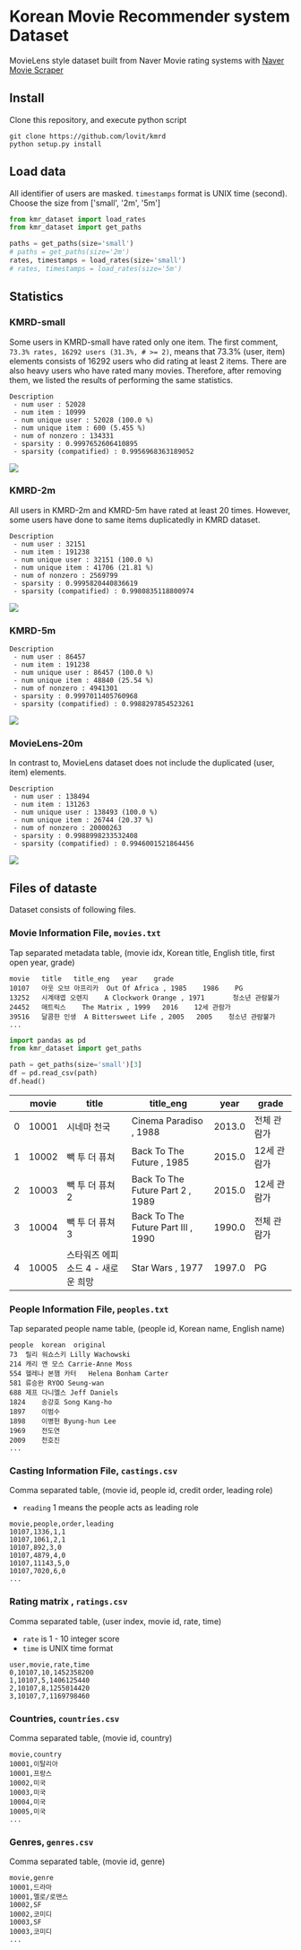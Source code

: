 # Korean Movie Recommender system Dataset

MovieLens style dataset built from Naver Movie rating systems with [Naver Movie Scraper][scraper]

[scraper]: https://github.com/lovit/naver_movie_scraper

## Install

Clone this repository, and execute python script

```
git clone https://github.com/lovit/kmrd
python setup.py install
```

## Load data

All identifier of users are masked. `timestamps` format is UNIX time (second). Choose the size from ['small', '2m', '5m']

```python
from kmr_dataset import load_rates
from kmr_dataset import get_paths

paths = get_paths(size='small')
# paths = get_paths(size='2m')
rates, timestamps = load_rates(size='small')
# rates, timestamps = load_rates(size='5m')
```

## Statistics

### KMRD-small

Some users in KMRD-small have rated only one item. The first comment, `73.3% rates, 16292 users (31.3%, # >= 2)`, means that 73.3% (user, item) elements consists of 16292 users who did rating at least 2 items. There are also heavy users who have rated many movies. Therefore, after removing them, we listed the results of performing the same statistics.

```
Description
 - num user : 52028
 - num item : 10999
 - num unique user : 52028 (100.0 %)
 - num unique item : 600 (5.455 %)
 - num of nonzero : 134331
 - sparsity : 0.9997652606410895
 - sparsity (compatified) : 0.9956968363189052
```

![](./figures/kmrd-small-dist.png)

### KMRD-2m

All users in KMRD-2m and KMRD-5m have rated at least 20 times. However, some users have done to same items duplicatedly in KMRD dataset. 

```
Description
 - num user : 32151
 - num item : 191238
 - num unique user : 32151 (100.0 %)
 - num unique item : 41706 (21.81 %)
 - num of nonzero : 2569799
 - sparsity : 0.9995820440836619
 - sparsity (compatified) : 0.9980835118800974
```

![](./figures/kmrd-2m-dist.png)

### KMRD-5m

```
Description
 - num user : 86457
 - num item : 191238
 - num unique user : 86457 (100.0 %)
 - num unique item : 48840 (25.54 %)
 - num of nonzero : 4941301
 - sparsity : 0.9997011405760968
 - sparsity (compatified) : 0.9988297854523261
```

![](./figures/kmrd-5m-dist.png)

### MovieLens-20m

In contrast to, MovieLens dataset does not include the duplicated (user, item) elements.

```
Description
 - num user : 138494
 - num item : 131263
 - num unique user : 138493 (100.0 %)
 - num unique item : 26744 (20.37 %)
 - num of nonzero : 20000263
 - sparsity : 0.9988998233532408
 - sparsity (compatified) : 0.9946001521864456
```

![](./figures/movielens-20m-dist.png)

## Files of dataste

Dataset consists of following files.

### Movie Information File, `movies.txt`

Tap separated metadata table, (movie idx, Korean title, English title, first open year, grade)

```
movie	title	title_eng	year	grade
10107	아웃 오브 아프리카	Out Of Africa , 1985	1986	PG
13252	시계태엽 오렌지	A Clockwork Orange , 1971		청소년 관람불가
24452	매트릭스	The Matrix , 1999	2016	12세 관람가
39516	달콤한 인생	A Bittersweet Life , 2005	2005	청소년 관람불가
...
```

```python
import pandas as pd
from kmr_dataset import get_paths

path = get_paths(size='small')[3]
df = pd.read_csv(path)
df.head()
```

|  | movie | title | title_eng | year | grade |
| --- | --- | --- | --- | --- | --- |
| 0 | 10001 | 시네마 천국 | Cinema Paradiso , 1988 | 2013.0 | 전체 관람가 |
| 1 | 10002 | 빽 투 더 퓨쳐 | Back To The Future , 1985 | 2015.0 | 12세 관람가 |
| 2 | 10003 | 빽 투 더 퓨쳐 2 | Back To The Future Part 2 , 1989 | 2015.0 | 12세 관람가 |
| 3 | 10004 | 빽 투 더 퓨쳐 3 | Back To The Future Part III , 1990 | 1990.0 | 전체 관람가 |
| 4 | 10005 | 스타워즈 에피소드 4 - 새로운 희망 | Star Wars , 1977 | 1997.0 | PG |

### People Information File, `peoples.txt`

Tap separated people name table, (people id, Korean name, English name)

```
people	korean	original
73	릴리 워쇼스키	Lilly Wachowski
214	캐리 앤 모스	Carrie-Anne Moss
554	헬레나 본햄 카터	Helena Bonham Carter
581	류승완	RYOO Seung-wan
688	제프 다니엘스	Jeff Daniels
1824	송강호	Song Kang-ho
1897	이범수	
1898	이병헌	Byung-hun Lee
1969	전도연	
2009	천호진	
...
```


### Casting Information File, `castings.csv`

Comma separated table, (movie id, people id, credit order, leading role)

- `reading` 1 means the people acts as leading role
```
movie,people,order,leading 
10107,1336,1,1
10107,1061,2,1
10107,892,3,0
10107,4879,4,0
10107,11143,5,0
10107,7020,6,0
...
```

### Rating matrix , `ratings.csv`

Comma separated table, (user index, movie id, rate, time)

- `rate` is 1 - 10 integer score
- `time` is UNIX time format

```
user,movie,rate,time
0,10107,10,1452358200
1,10107,5,1406125440
2,10107,8,1255014420
3,10107,7,1169798460
```

### Countries, `countries.csv`

Comma separated table, (movie id, country)

```
movie,country
10001,이탈리아
10001,프랑스
10002,미국
10003,미국
10004,미국
10005,미국
...
```

### Genres, `genres.csv`

Comma separated table, (movie id, genre)

```
movie,genre
10001,드라마
10001,멜로/로맨스
10002,SF
10002,코미디
10003,SF
10003,코미디
...
```
